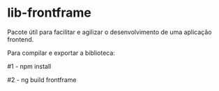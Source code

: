 # lib-frontframe
Pacote útil para facilitar e agilizar o desenvolvimento de uma aplicação frontend.

Para compilar e exportar a biblioteca:

#1 - npm install

#2 - ng build frontframe
